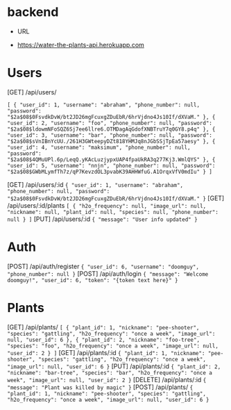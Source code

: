 # backend


* URL
- https://water-the-plants-api.herokuapp.com

# Users

[GET] /api/users/

`
[
    {
        "user_id": 1,
        "username": "abraham",
        "phone_number": null,
        "password": "$2a$08$0FsvdkDvW/bt2JD26mgFcuxgZDuEbR/6hrVjdno4Js10If/dXVaM."
    },
    {
        "user_id": 2,
        "username": "foo",
        "phone_number": null,
        "password": "$2a$08$ldowmNFoSQZ6Sj7ee6llre6.OTMDagAqGdofXNBTruY7q0GY8.p4q"
    },
    {
        "user_id": 3,
        "username": "bar",
        "phone_number": null,
        "password": "$2a$08$sVnIBnYcUU./261H3GWteepyDZt818YHMJq8nJGbSSjTpEa57aesy"
    },
    {
        "user_id": 4,
        "username": "maksimum",
        "phone_number": null,
        "password": "$2a$08$4QMuUPl.6p/LeqQ.yKAcLuzjypxUAP4fpaUkRA3q277Kj3.WmlQYS"
    },
    {
        "user_id": 5,
        "username": "nnjn",
        "phone_number": null,
        "password": "$2a$08$GWbMLymfTh7z/qP7KevzdOL3pvabK39AHHWfuG.A1OrqxVfV0mdIu"
    }
]
`

[GET] /api/users/:id
`
{
    "user_id": 1,
    "username": "abraham",
    "phone_number": null,
    "password": "$2a$08$0FsvdkDvW/bt2JD26mgFcuxgZDuEbR/6hrVjdno4Js10If/dXVaM."
}
`
[GET] /api/users/:id/plants
`
[
    {
        "h2o_frequency": null,
        "image_url": null,
        "nickname": null,
        "plant_id": null,
        "species": null,
        "phone_number": null
    }
]
`
[PUT] /api/users/:id
`
{
    "message": "User info updated"
}
`
# Auth

[POST] /api/auth/register
`
{
    "user_id": 6,
    "username": "doomguy",
    "phone_number": null
}
`
[POST] /api/auth/login
`
{
    "message": "Welcome doomguy!",
    "user_id": 6,
    "token": "{token text here}"
}
`
# Plants

[GET] /api/plants/
`
[
    {
        "plant_id": 1,
        "nickname": "pee-shooter",
        "species": "gattling",
        "h2o_frequency": "once a week",
        "image_url": null,
        "user_id": 6
    },
    {
        "plant_id": 2,
        "nickname": "foo-tree",
        "species": "foo",
        "h2o_frequency": "once a week",
        "image_url": null,
        "user_id": 2
    }
]
`
[GET] /api/plants/:id
`
{
    "plant_id": 1,
    "nickname": "pee-shooter",
    "species": "gattling",
    "h2o_frequency": "once a week",
    "image_url": null,
    "user_id": 6
}
`
[PUT] /api/plants/:id
`
{
    "plant_id": 2,
    "nickname": "bar-tree",
    "species": "bar",
    "h2o_frequency": "once a week",
    "image_url": null,
    "user_id": 2
}
`
[DELETE] /api/plants/:id
`
{
    "message": "Plant was killed by magic"
}
`
[POST] /api/plants/
`
{
    "plant_id": 1,
    "nickname": "pee-shooter",
    "species": "gattling",
    "h2o_frequency": "once a week",
    "image_url": null,
    "user_id": 6
}
`